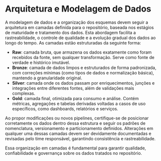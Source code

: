 # Arquitetura e Modelagem de Dados

A modelagem de dados e a organização dos esquemas devem seguir a arquitetura em camadas definida para o repositório, baseada nos estágios de maturidade e tratamento dos dados. Esta abordagem facilita a rastreabilidade, o controle de qualidade e a evolução gradual dos dados ao longo do tempo. As camadas estão estruturadas da seguinte forma:

- **Raw**: camada bruta, que armazena os dados exatamente como foram recebidos da fonte, sem qualquer transformação. Serve como fonte de verdade e histórico imutável.
- **Bronze**: camada de dados limpos e estruturados de forma padronizada, com correções mínimas (como tipos de dados e normalização básica), mantendo a granularidade original.
- **Silver**: camada onde os dados passam por enriquecimentos, junções e integrações entre diferentes fontes, além de validações mais complexas.
- **Gold**: camada final, otimizada para consumo e análise. Contém métricas, agregações e tabelas derivadas voltadas a casos de uso específicos, como dashboards, relatórios e serviços.

Ao propor modificações ou novos pipelines, certifique-se de posicionar corretamente os dados dentro dessa estrutura e seguir os padrões de nomenclatura, versionamento e particionamento definidos. Alterações em qualquer uma dessas camadas devem ser devidamente documentadas e revisadas pelo time responsável, garantindo consistência e rastreabilidade.

Essa organização em camadas é fundamental para garantir qualidade, confiabilidade e governança sobre os dados tratados no repositório.